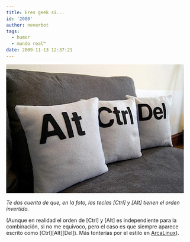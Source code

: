 ```yaml
---
title: Eres geek si...
id: '2080'
author: neverbot
tags:
  - humor
  - mundo real™
date: 2009-11-13 12:37:21
---
```


![200911131235.jpg](./eres-geek-si/200911131235.jpg)

_Te das cuenta de que, en la foto, las teclas \[Ctrl\] y \[Alt\] tienen el orden invertido._

(Aunque en realidad el orden de \[Ctrl\] y \[Alt\] es independiente para la combinación, si no me equivoco, pero el caso es que siempre aparece escrito como \[Ctrl\]\[Alt\]\[Del\]). Más tonterías por el estilo en [ArcaLinux](http://arcalinux.wordpress.com/2009/10/31/eres-geek-cuando/)).